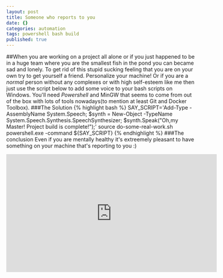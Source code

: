 ```yaml
---
layout: post
title: Someone who reports to you
date: {}
categories: automation
tags: powershell bash build
published: true
---
```




##When
you are working on a project all alone or if you just happened to be in a huge team where you are the smallest fish in the pond you can became sad and lonely. To get rid of this stupid sucking feeling that you are on your own try to get yourself a friend. Personalize your machine! Or if you are a *normal* person without any complexes or with high self-esteem like me then just use the script below to add some voice to your bash scripts on Windows. You'll need *Powershell* and MinGW that seems to come from out of the box with lots of tools nowadays(to mention at least Git and Docker Toolbox).
###The Solution
{% highlight bash %}
SAY_SCRIPT='Add-Type -AssemblyName System.Speech; $synth = New-Object -TypeName System.Speech.Synthesis.SpeechSynthesizer; $synth.Speak("Oh,my Master! Project build is complete!");'
source do-some-real-work.sh
powershell.exe -command ${SAY_SCRIPT}
{% endhighlight %}
###The conclusion
Even if you are mentally healthy it's extreemely pleasant to have something on your machine that's reporting to you :)
<iframe width="560" height="315" src="https://www.youtube.com/embed/hkwcehPhOXw" frameborder="0" allowfullscreen></iframe>
